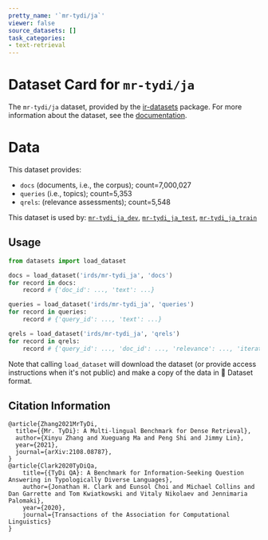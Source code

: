 ```yaml
---
pretty_name: '`mr-tydi/ja`'
viewer: false
source_datasets: []
task_categories:
- text-retrieval
---
```


# Dataset Card for `mr-tydi/ja`

The `mr-tydi/ja` dataset, provided by the [ir-datasets](https://ir-datasets.com/) package.
For more information about the dataset, see the [documentation](https://ir-datasets.com/mr-tydi#mr-tydi/ja).

# Data

This dataset provides:
 - `docs` (documents, i.e., the corpus); count=7,000,027
 - `queries` (i.e., topics); count=5,353
 - `qrels`: (relevance assessments); count=5,548


This dataset is used by: [`mr-tydi_ja_dev`](https://huggingface.co/datasets/irds/mr-tydi_ja_dev), [`mr-tydi_ja_test`](https://huggingface.co/datasets/irds/mr-tydi_ja_test), [`mr-tydi_ja_train`](https://huggingface.co/datasets/irds/mr-tydi_ja_train)


## Usage

```python
from datasets import load_dataset

docs = load_dataset('irds/mr-tydi_ja', 'docs')
for record in docs:
    record # {'doc_id': ..., 'text': ...}

queries = load_dataset('irds/mr-tydi_ja', 'queries')
for record in queries:
    record # {'query_id': ..., 'text': ...}

qrels = load_dataset('irds/mr-tydi_ja', 'qrels')
for record in qrels:
    record # {'query_id': ..., 'doc_id': ..., 'relevance': ..., 'iteration': ...}

```

Note that calling `load_dataset` will download the dataset (or provide access instructions when it's not public) and make a copy of the
data in 🤗 Dataset format.

## Citation Information

```
@article{Zhang2021MrTyDi,
  title={{Mr. TyDi}: A Multi-lingual Benchmark for Dense Retrieval}, 
  author={Xinyu Zhang and Xueguang Ma and Peng Shi and Jimmy Lin},
  year={2021},
  journal={arXiv:2108.08787},
}
@article{Clark2020TyDiQa,
    title={{TyDi QA}: A Benchmark for Information-Seeking Question Answering in Typologically Diverse Languages},
    author={Jonathan H. Clark and Eunsol Choi and Michael Collins and Dan Garrette and Tom Kwiatkowski and Vitaly Nikolaev and Jennimaria Palomaki},
    year={2020},
    journal={Transactions of the Association for Computational Linguistics}
}
```
